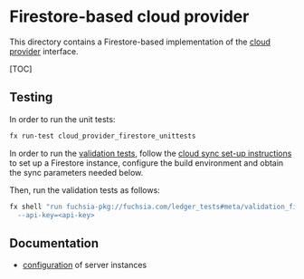 # Firestore-based cloud provider

This directory contains a Firestore-based implementation of the [cloud provider]
interface.

[TOC]

## Testing

In order to run the unit tests:

```sh
fx run-test cloud_provider_firestore_unittests
```

In order to run the [validation tests], follow the [cloud sync set-up
instructions] to set up a Firestore instance, configure the build environment
and obtain the sync parameters needed below.

Then, run the validation tests as follows:

```sh
fx shell "run fuchsia-pkg://fuchsia.com/ledger_tests#meta/validation_firestore.cmx \
  --api-key=<api-key>
```


## Documentation

 - [configuration](docs/configuration.md) of server instances

[cloud provider]: /public/fidl/fuchsia.ledger.cloud/cloud_provider.fidl
[cloud sync set-up instructions]: /docs/ledger/testing.md#cloud-sync
[validation tests]: /public/lib/cloud_provider/validation/README.md
